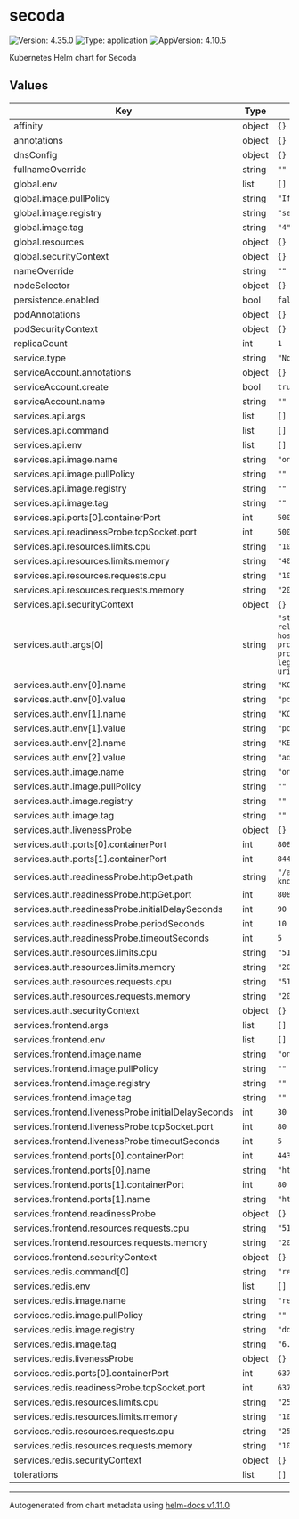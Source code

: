 # secoda

![Version: 4.35.0](https://img.shields.io/badge/Version-4.35.0-informational?style=flat-square) ![Type: application](https://img.shields.io/badge/Type-application-informational?style=flat-square) ![AppVersion: 4.10.5](https://img.shields.io/badge/AppVersion-4.10.5-informational?style=flat-square)

Kubernetes Helm chart for Secoda

## Values

| Key | Type | Default | Description |
|-----|------|---------|-------------|
| affinity | object | `{}` |  |
| annotations | object | `{}` |  |
| dnsConfig | object | `{}` |  |
| fullnameOverride | string | `""` |  |
| global.env | list | `[]` |  |
| global.image.pullPolicy | string | `"IfNotPresent"` |  |
| global.image.registry | string | `"secoda"` |  |
| global.image.tag | string | `"4"` |  |
| global.resources | object | `{}` |  |
| global.securityContext | object | `{}` |  |
| nameOverride | string | `""` |  |
| nodeSelector | object | `{}` |  |
| persistence.enabled | bool | `false` |  |
| podAnnotations | object | `{}` |  |
| podSecurityContext | object | `{}` |  |
| replicaCount | int | `1` |  |
| service.type | string | `"NodePort"` |  |
| serviceAccount.annotations | object | `{}` |  |
| serviceAccount.create | bool | `true` |  |
| serviceAccount.name | string | `""` |  |
| services.api.args | list | `[]` |  |
| services.api.command | list | `[]` |  |
| services.api.env | list | `[]` |  |
| services.api.image.name | string | `"on-premise-api"` |  |
| services.api.image.pullPolicy | string | `""` |  |
| services.api.image.registry | string | `""` |  |
| services.api.image.tag | string | `""` |  |
| services.api.ports[0].containerPort | int | `5007` |  |
| services.api.readinessProbe.tcpSocket.port | int | `5007` |  |
| services.api.resources.limits.cpu | string | `"1024m"` |  |
| services.api.resources.limits.memory | string | `"4096Mi"` |  |
| services.api.resources.requests.cpu | string | `"1024m"` |  |
| services.api.resources.requests.memory | string | `"2048Mi"` |  |
| services.api.securityContext | object | `{}` |  |
| services.auth.args[0] | string | `"start --auto-build --http-relative-path /auth --hostname-strict false --proxy edge --spi-login-protocol-openid-connect-legacy-logout-redirect-uri=true --import-realm"` |  |
| services.auth.env[0].name | string | `"KC_DB_USERNAME"` |  |
| services.auth.env[0].value | string | `"postgres"` |  |
| services.auth.env[1].name | string | `"KC_DB"` |  |
| services.auth.env[1].value | string | `"postgres"` |  |
| services.auth.env[2].name | string | `"KEYCLOAK_ADMIN"` |  |
| services.auth.env[2].value | string | `"admin"` |  |
| services.auth.image.name | string | `"on-premise-auth"` |  |
| services.auth.image.pullPolicy | string | `""` |  |
| services.auth.image.registry | string | `""` |  |
| services.auth.image.tag | string | `""` |  |
| services.auth.livenessProbe | object | `{}` |  |
| services.auth.ports[0].containerPort | int | `8080` |  |
| services.auth.ports[1].containerPort | int | `8443` |  |
| services.auth.readinessProbe.httpGet.path | string | `"/auth/realms/secoda/.well-known/openid-configuration"` |  |
| services.auth.readinessProbe.httpGet.port | int | `8080` |  |
| services.auth.readinessProbe.initialDelaySeconds | int | `90` |  |
| services.auth.readinessProbe.periodSeconds | int | `10` |  |
| services.auth.readinessProbe.timeoutSeconds | int | `5` |  |
| services.auth.resources.limits.cpu | string | `"512m"` |  |
| services.auth.resources.limits.memory | string | `"2048Mi"` |  |
| services.auth.resources.requests.cpu | string | `"512m"` |  |
| services.auth.resources.requests.memory | string | `"2048Mi"` |  |
| services.auth.securityContext | object | `{}` |  |
| services.frontend.args | list | `[]` |  |
| services.frontend.env | list | `[]` |  |
| services.frontend.image.name | string | `"on-premise-frontend"` |  |
| services.frontend.image.pullPolicy | string | `""` |  |
| services.frontend.image.registry | string | `""` |  |
| services.frontend.image.tag | string | `""` |  |
| services.frontend.livenessProbe.initialDelaySeconds | int | `30` |  |
| services.frontend.livenessProbe.tcpSocket.port | int | `80` |  |
| services.frontend.livenessProbe.timeoutSeconds | int | `5` |  |
| services.frontend.ports[0].containerPort | int | `443` |  |
| services.frontend.ports[0].name | string | `"https"` |  |
| services.frontend.ports[1].containerPort | int | `80` |  |
| services.frontend.ports[1].name | string | `"http"` |  |
| services.frontend.readinessProbe | object | `{}` |  |
| services.frontend.resources.requests.cpu | string | `"512m"` |  |
| services.frontend.resources.requests.memory | string | `"2048Mi"` |  |
| services.frontend.securityContext | object | `{}` |  |
| services.redis.command[0] | string | `"redis-server"` |  |
| services.redis.env | list | `[]` |  |
| services.redis.image.name | string | `"redis"` |  |
| services.redis.image.pullPolicy | string | `""` |  |
| services.redis.image.registry | string | `"docker.io"` |  |
| services.redis.image.tag | string | `"6.2"` |  |
| services.redis.livenessProbe | object | `{}` |  |
| services.redis.ports[0].containerPort | int | `6379` |  |
| services.redis.readinessProbe.tcpSocket.port | int | `6379` |  |
| services.redis.resources.limits.cpu | string | `"256m"` |  |
| services.redis.resources.limits.memory | string | `"1024Mi"` |  |
| services.redis.resources.requests.cpu | string | `"256m"` |  |
| services.redis.resources.requests.memory | string | `"1024Mi"` |  |
| services.redis.securityContext | object | `{}` |  |
| tolerations | list | `[]` |  |

----------------------------------------------
Autogenerated from chart metadata using [helm-docs v1.11.0](https://github.com/norwoodj/helm-docs/releases/v1.11.0)
